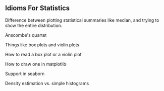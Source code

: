## Idioms For Statistics

Difference between plotting statistical summaries like median, and trying
to show the entire distribution.

Anscombe's quartet

Things like box plots and violin plots

How to read a box plot or a violin plot

How to draw one in matplotlib

Support in seaborn

Density estimation vs. simple histograms